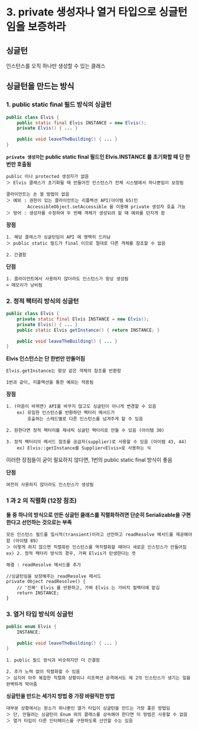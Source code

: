# 3. private 생성자나 열거 타입으로 싱글턴임을 보증하라

## 싱글턴

인스턴스를 오직 하나만 생성할 수 있는 클래스

## 싱글턴을 만드는 방식

### 1. public static final 필드 방식의 싱글턴

```java
public class Elvis {
	public static final Elvis INSTANCE = new Elvis();
	private Elvis() { ... }
	
	public void leaveTheBuilding() { ... }
}
```

**`private 생성자`는 public static final 필드인 Elvis.INSTANCE 를 초기화할 때 단 한번만 호출됨**

```
public 이나 protected 생성자가 없음
＞ Elvis 클래스가 초기화될 때 만들어진 인스턴스가 전체 시스템에서 하나뿐임이 보장됨

클라이언트는 손 쓸 방법이 없음
＞ 예외 : 권한이 있는 클라이언트는 리플렉션 API(아이템 65)인
        AccessibleObject.setAccessible 을 이용해 private 생성자 호출 가능
＞ 방어 : 생성자를 수정하여 두 번째 객체가 생성되려 할 때 예외를 던지게 함
```

**장점**

```
1. 해당 클래스가 싱글턴임이 API 에 명백히 드러남
＞ public static 필드가 final 이므로 절대로 다른 객체를 참조할 수 없음

2. 간결함
```

**단점**

```
1. 클라이언트에서 사용하지 않더라도 인스턴스가 항상 생성됨
> 메모리가 낭비됨
```

### 2. 정적 팩터리 방식의 싱글턴

```java
public class Elvis {
	private static final Elvis INSTANCE = new Elvis();
	private Elvis() { ... }
	public static Elvis getInstance() { return INSTANCE; }
	
	public void leaveTheBuilding() { ... }
}
```

**Elvis 인스턴스는 단 한번만 만들어짐**

```
Elvis.getInstance는 항상 같은 객체의 참조를 반환함

1번과 같이, 리플렉션을 통한 예외는 적용됨
```

**장점**

```
1. (마음이 바뀌면) API를 바꾸지 않고도 싱글턴이 아니게 변경할 수 있음
    ex) 유일한 인스턴스를 반환하던 팩터리 메서드가
        호출하는 스레드별로 다른 인스턴스를 넘겨주게 할 수 있음

2. 원한다면 정적 팩터리를 제네릭 싱글턴 팩터리로 만들 수 있음 (아이템 30)

3. 정적 팩터리의 메서드 참조를 공급자(supplier)로 사용할 수 있음 (아이템 43, 44)
    ex) Elvis::getInstance를 Supplier<Elvis>로 사용하는 식
```

이러한 장점들이 굳이 필요하지 않다면, 1번의 public static final 방식이 좋음

**단점**

```
여전히 사용하지 않더라도 인스턴스가 생성됨
```

### 1 과 2 의 직렬화 (12장 참조)

**둘 중 하나의 방식으로 만든 싱글턴 클래스를 직렬화하려면 단순히 Serializable을 구현한다고 선언하는 것으로는 부족**

```
모든 인스턴스 필드를 일시적(transient)이라고 선언하고 readResolve 메서드를 제공해야 함 (아이템 89)
＞ 이렇게 하지 않으면 직렬화된 인스턴스를 역직렬화할 때마다 새로운 인스턴스가 만들어짐
ex) 2. 정적 팩터리 방식의 경우, 가짜 Elvis가 탄생한다는 뜻

해결 : readResolve 메서드를 추가
```

```
//싱글턴임을 보장해주는 readResolve 메서드
private Object readResolve() {
	// '진짜' Elvis 를 반환하고, 가짜 Elvis 는 가비지 컬렉터에 맡김
	return INSTANCE;
}
```

### 3. 열거 타입 방식의 싱글턴

```java
public enum Elvis {
	INSTANCE;
	
	public void leaveTheBuilding() { ... }
}
```

```
1. public 필드 방식과 비슷하지만 더 간결함

2. 추가 노력 없이 직렬화할 수 있음
＞ 심지어 아주 복잡한 직렬화 상황이나 리프렉션 공격에서도 제 2의 인스턴스가 생기는 일을 완벽하게 막아줌
```

**싱글턴을 만드는 세가지 방법 중 가장 바람직한 방법**

```
대부분 상황에서는 원소가 하나뿐인 열거 타입이 싱글턴을 만드는 가장 좋은 방법임
＞ 단, 만들려는 싱글턴이 Enum 외의 클래스를 상속해야 한다면 이 방법은 사용할 수 없음
＞ 열거 타입이 다른 인터페이스를 구현하도록 선언할 수는 있음
```
